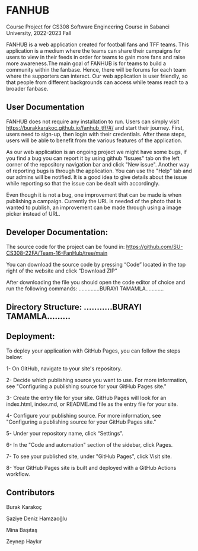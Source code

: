 # FANHUB

Course Project for CS308 Software Engineering Course in Sabanci University, 2022-2023 Fall

FANHUB is a web application created for football fans and TFF teams. This application is a medium where the teams can share their campaigns for users to view in their feeds in order for teams to gain more fans and raise more awareness.The main goal of FANHUB is for teams to build a community within the fanbase. Hence, there will be forums for each team where the supporters can interact. Our web application is user friendly, so that people from different backgrounds can access while teams reach to a broader fanbase.


## User Documentation

FANHUB does not require any installation to run. Users can simply visit https://burakkarakoc.github.io/fanhub_tff/#/ and start their journey. First, users need to sign-up, then login with their credentials. After these steps, users will be able to benefit from the various features of the application.

As our web application is an ongoing project we might have some bugs, if you find a bug you can report it by using github "Issues" tab on the left corner of the repository navigation bar and click "New issue". Another way of reporting bugs is through the application. You can use the "Help" tab and our admins will be notified.
It is a good idea to give details about the issue while reporting so that the issue can be dealt with accordingly.

Even though it is not a bug, one improvement that can be made is when publishing a campaign. Currently the URL is needed of the photo that is wanted to publish, an improvement can be made through using a image picker instead of URL. 

## Developer Documentation:

The source code for the project can be found in: https://github.com/SU-CS308-22FA/Team-16-FanHub/tree/main 

You can download the source code by pressing “Code” located in the top right of the website and click “Download ZIP”

After downloading the file you should open the code editor of choice and run the following commands: …………..BURAYI TAMAMLA…………

## Directory Structure:  ………..BURAYI TAMAMLA………

## Deployment:
To deploy your application with GitHub Pages, you can follow the steps below:

1- On GitHub, navigate to your site's repository.

2- Decide which publishing source you want to use. For more information, see "Configuring a publishing source for your GitHub Pages site."

3- Create the entry file for your site. GitHub Pages will look for an index.html, index.md, or README.md file as the entry file for your site.

4- Configure your publishing source. For more information, see "Configuring a publishing source for your GitHub Pages site."

5- Under your repository name, click “Settings”.

6- In the "Code and automation" section of the sidebar, click  Pages.

7- To see your published site, under "GitHub Pages", click  Visit site.

8- Your GitHub Pages site is built and deployed with a GitHub Actions workflow.


## Contributors
Burak Karakoç

Şaziye Deniz Hamzaoğlu

Mina Başıtaş

Zeynep Haykır


